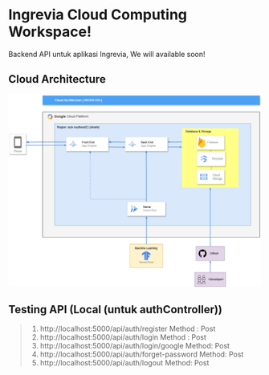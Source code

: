 # Ingrevia Cloud Computing Workspace!
Backend API untuk aplikasi Ingrevia, We will available soon!

## Cloud Architecture
![Ingrevia Cloud Architecture.jpg](https://github.com/fahrezi93/ingrevia-project/blob/753ed40788b479d04f082bbe1a580549c26965e3/Ingrevia%20Cloud%20Architecture.jpg)

## Testing API (Local (untuk authController))
> 1. http://localhost:5000/api/auth/register
>    Method : Post
> 2. http://localhost:5000/api/auth/login
>    Method : Post
> 3. http://localhost:5000/api/auth/login/google
>    Method: Post
> 4. http://localhost:5000/api/auth/forget-password
>    Method: Post
> 5. http://localhost:5000/api/auth/logout
>    Method: Post
